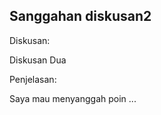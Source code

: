 Sanggahan diskusan2
---
Diskusan: <p>Diskusan Dua</p>

Penjelasan:
<p>Saya mau menyanggah poin ...</p>